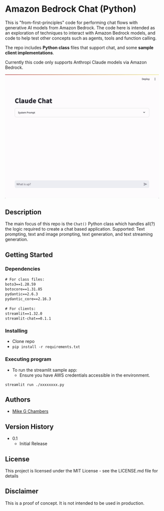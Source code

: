 # Amazon Bedrock Chat (Python) 

This is "from-first-principles" code for performing chat flows with generative AI models from Amazon Bedrock. The code here is intended as an exploration of techniques to interact with Amazon Bedrock models, and code to help test other concepts such as agents, tools and function calling. 

The repo includes __Python class__ files that support chat, and some __sample client implementations__.

Currently this code only supports Anthropi Claude models via Amazon Bedrock.

![StreamLit Demo](./img/streamlit_demo.gif "demo_ui_chat_stream.py in action")

## Description

The main focus of this repo is the `Chat()` Python class which handles all(?) the logic required to create a chat based application. Supported: Text prompting, text and image prompting, text generation, and text streaming generation.

## Getting Started

### Dependencies

```
# For class files:
boto3==1.28.59
botocore==1.31.85
pydantic==2.6.3
pydantic_core==2.16.3

# For clients:
streamlit==1.32.0
streamlit-chat==0.1.1
```

### Installing

* Clone repo
* `pip install -r requirements.txt`

### Executing program

* To run the streamlit sample app:
    * Ensure you have AWS credentials accessible in the environment.

```
streamlit run ./xxxxxxxx.py
```

## Authors

 - [Mike G Chambers](https://linkedin.com/in/mikegchambers)

## Version History

* 0.1
    * Initial Release

## License

This project is licensed under the MIT License - see the LICENSE.md file for details

## Disclaimer

This is a proof of concept. It is not intended to be used in production.
